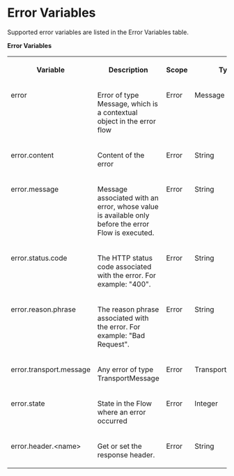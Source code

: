 <!-- loioedf281e6f1dc43478fd9aa7b5fd2ba32 -->

# Error Variables

Supported error variables are listed in the Error Variables table.

**Error Variables**


<table>
<tr>
<th valign="top">

Variable

</th>
<th valign="top">

Description

</th>
<th valign="top">

Scope

</th>
<th valign="top">

Type

</th>
<th valign="top">

Permission

</th>
</tr>
<tr>
<td valign="top">

error

</td>
<td valign="top">

Error of type Message, which is a contextual object in the error flow

</td>
<td valign="top">

Error

</td>
<td valign="top">

Message

</td>
<td valign="top">

Read/Write

</td>
</tr>
<tr>
<td valign="top">

error.content

</td>
<td valign="top">

Content of the error

</td>
<td valign="top">

Error

</td>
<td valign="top">

String

</td>
<td valign="top">

Read/Write

</td>
</tr>
<tr>
<td valign="top">

error.message

</td>
<td valign="top">

Message associated with an error, whose value is available only before the error Flow is executed.

</td>
<td valign="top">

Error

</td>
<td valign="top">

String

</td>
<td valign="top">

Read

</td>
</tr>
<tr>
<td valign="top">

error.status.code

</td>
<td valign="top">

The HTTP status code associated with the error. For example: "400".

</td>
<td valign="top">

Error

</td>
<td valign="top">

String

</td>
<td valign="top">

Read

</td>
</tr>
<tr>
<td valign="top">

error.reason.phrase

</td>
<td valign="top">

The reason phrase associated with the error. For example: "Bad Request".

</td>
<td valign="top">

Error

</td>
<td valign="top">

String

</td>
<td valign="top">

Read

</td>
</tr>
<tr>
<td valign="top">

error.transport.message

</td>
<td valign="top">

Any error of type TransportMessage

</td>
<td valign="top">

Error

</td>
<td valign="top">

Transport\_Message

</td>
<td valign="top">

Read

</td>
</tr>
<tr>
<td valign="top">

error.state

</td>
<td valign="top">

State in the Flow where an error occurred

</td>
<td valign="top">

Error

</td>
<td valign="top">

Integer

</td>
<td valign="top">

Read

</td>
</tr>
<tr>
<td valign="top">

error.header.<name\>

</td>
<td valign="top">

Get or set the response header.

</td>
<td valign="top">

Error

</td>
<td valign="top">

String

</td>
<td valign="top">

Read/Write

</td>
</tr>
</table>

